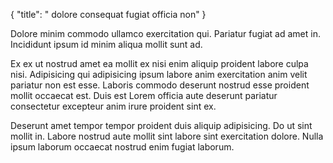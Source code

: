 {
  "title": " dolore consequat fugiat officia non"
}

Dolore minim commodo ullamco exercitation qui. Pariatur fugiat ad amet in. Incididunt ipsum id minim aliqua mollit sunt ad.

Ex ex ut nostrud amet ea mollit ex nisi enim aliquip proident labore culpa nisi. Adipisicing qui adipisicing ipsum labore anim exercitation anim velit pariatur non est esse. Laboris commodo deserunt nostrud esse proident mollit occaecat est. Duis est Lorem officia aute deserunt pariatur consectetur excepteur anim irure proident sint ex.

Deserunt amet tempor tempor proident duis aliquip adipisicing. Do ut sint mollit in. Labore nostrud aute mollit sint labore sint exercitation dolore. Nulla ipsum laborum occaecat nostrud enim fugiat laborum.